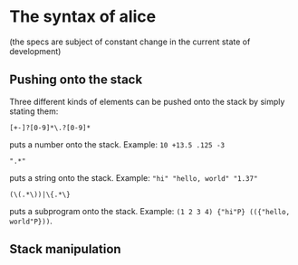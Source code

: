 # The syntax of alice
(the specs are subject of constant change in the current state of development)

## Pushing onto the stack
Three different kinds of elements can be pushed onto the stack by simply stating
them:

```regex
[+-]?[0-9]*\.?[0-9]*
```
puts a number onto the stack. Example: `10 +13.5 .125 -3`

```regex
".*"
```
puts a string onto the stack. Example: `"hi" "hello, world" "1.37"`

```regex
(\(.*\))|\{.*\}
```
puts a subprogram onto the stack. Example: `(1 2 3 4) {"hi"P} (({"hello,
world"P}))`.

## Stack manipulation

